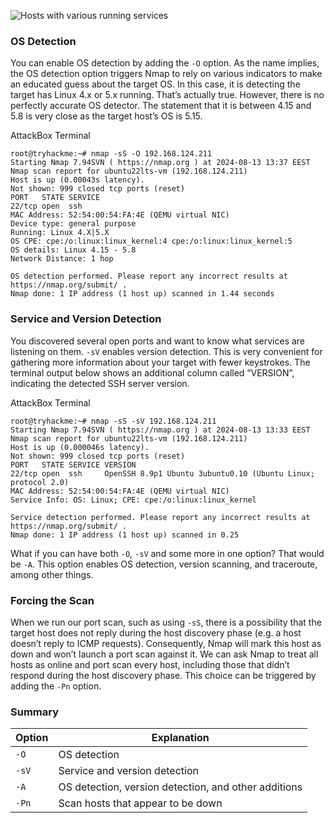 ![Hosts with various running services](https://tryhackme-images.s3.amazonaws.com/user-uploads/5f04259cf9bf5b57aed2c476/room-content/5f04259cf9bf5b57aed2c476-1723640573316.png)

### OS Detection

You can enable OS detection by adding the `-O` option. As the name implies, the OS detection option triggers Nmap to rely on various indicators to make an educated guess about the target OS. In this case, it is detecting the target has Linux 4.x or 5.x running. That’s actually true. However, there is no perfectly accurate OS detector. The statement that it is between 4.15 and 5.8 is very close as the target host’s OS is 5.15.

AttackBox Terminal

```shell-session
root@tryhackme:~# nmap -sS -O 192.168.124.211 
Starting Nmap 7.94SVN ( https://nmap.org ) at 2024-08-13 13:37 EEST
Nmap scan report for ubuntu22lts-vm (192.168.124.211)
Host is up (0.00043s latency).
Not shown: 999 closed tcp ports (reset)
PORT   STATE SERVICE
22/tcp open  ssh
MAC Address: 52:54:00:54:FA:4E (QEMU virtual NIC)
Device type: general purpose
Running: Linux 4.X|5.X
OS CPE: cpe:/o:linux:linux_kernel:4 cpe:/o:linux:linux_kernel:5
OS details: Linux 4.15 - 5.8
Network Distance: 1 hop

OS detection performed. Please report any incorrect results at https://nmap.org/submit/ .
Nmap done: 1 IP address (1 host up) scanned in 1.44 seconds
```

  

### Service and Version Detection

You discovered several open ports and want to know what services are listening on them. `-sV` enables version detection. This is very convenient for gathering more information about your target with fewer keystrokes. The terminal output below shows an additional column called “VERSION”, indicating the detected SSH server version.

AttackBox Terminal

```shell-session
root@tryhackme:~# nmap -sS -sV 192.168.124.211
Starting Nmap 7.94SVN ( https://nmap.org ) at 2024-08-13 13:33 EEST
Nmap scan report for ubuntu22lts-vm (192.168.124.211)
Host is up (0.000046s latency).
Not shown: 999 closed tcp ports (reset)
PORT   STATE SERVICE VERSION
22/tcp open  ssh     OpenSSH 8.9p1 Ubuntu 3ubuntu0.10 (Ubuntu Linux; protocol 2.0)
MAC Address: 52:54:00:54:FA:4E (QEMU virtual NIC)
Service Info: OS: Linux; CPE: cpe:/o:linux:linux_kernel

Service detection performed. Please report any incorrect results at https://nmap.org/submit/ .
Nmap done: 1 IP address (1 host up) scanned in 0.25
```

What if you can have both `-O`, `-sV` and some more in one option? That would be `-A`. This option enables OS detection, version scanning, and traceroute, among other things.  

### Forcing the Scan

When we run our port scan, such as using `-sS`, there is a possibility that the target host does not reply during the host discovery phase (e.g. a host doesn’t reply to ICMP requests). Consequently, Nmap will mark this host as down and won’t launch a port scan against it. We can ask Nmap to treat all hosts as online and port scan every host, including those that didn’t respond during the host discovery phase. This choice can be triggered by adding the `-Pn` option.

### Summary

|Option|Explanation|
|---|---|
|`-O`|OS detection|
|`-sV`|Service and version detection|
|`-A`|OS detection, version detection, and other additions|
|`-Pn`|Scan hosts that appear to be down|
